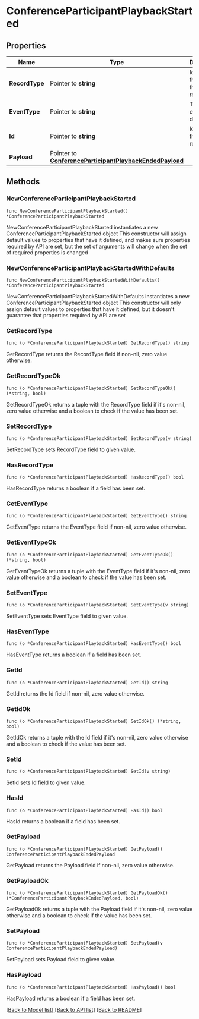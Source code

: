 # ConferenceParticipantPlaybackStarted

## Properties

Name | Type | Description | Notes
------------ | ------------- | ------------- | -------------
**RecordType** | Pointer to **string** | Identifies the type of the resource. | [optional] 
**EventType** | Pointer to **string** | The type of event being delivered. | [optional] 
**Id** | Pointer to **string** | Identifies the type of resource. | [optional] 
**Payload** | Pointer to [**ConferenceParticipantPlaybackEndedPayload**](ConferenceParticipantPlaybackEndedPayload.md) |  | [optional] 

## Methods

### NewConferenceParticipantPlaybackStarted

`func NewConferenceParticipantPlaybackStarted() *ConferenceParticipantPlaybackStarted`

NewConferenceParticipantPlaybackStarted instantiates a new ConferenceParticipantPlaybackStarted object
This constructor will assign default values to properties that have it defined,
and makes sure properties required by API are set, but the set of arguments
will change when the set of required properties is changed

### NewConferenceParticipantPlaybackStartedWithDefaults

`func NewConferenceParticipantPlaybackStartedWithDefaults() *ConferenceParticipantPlaybackStarted`

NewConferenceParticipantPlaybackStartedWithDefaults instantiates a new ConferenceParticipantPlaybackStarted object
This constructor will only assign default values to properties that have it defined,
but it doesn't guarantee that properties required by API are set

### GetRecordType

`func (o *ConferenceParticipantPlaybackStarted) GetRecordType() string`

GetRecordType returns the RecordType field if non-nil, zero value otherwise.

### GetRecordTypeOk

`func (o *ConferenceParticipantPlaybackStarted) GetRecordTypeOk() (*string, bool)`

GetRecordTypeOk returns a tuple with the RecordType field if it's non-nil, zero value otherwise
and a boolean to check if the value has been set.

### SetRecordType

`func (o *ConferenceParticipantPlaybackStarted) SetRecordType(v string)`

SetRecordType sets RecordType field to given value.

### HasRecordType

`func (o *ConferenceParticipantPlaybackStarted) HasRecordType() bool`

HasRecordType returns a boolean if a field has been set.

### GetEventType

`func (o *ConferenceParticipantPlaybackStarted) GetEventType() string`

GetEventType returns the EventType field if non-nil, zero value otherwise.

### GetEventTypeOk

`func (o *ConferenceParticipantPlaybackStarted) GetEventTypeOk() (*string, bool)`

GetEventTypeOk returns a tuple with the EventType field if it's non-nil, zero value otherwise
and a boolean to check if the value has been set.

### SetEventType

`func (o *ConferenceParticipantPlaybackStarted) SetEventType(v string)`

SetEventType sets EventType field to given value.

### HasEventType

`func (o *ConferenceParticipantPlaybackStarted) HasEventType() bool`

HasEventType returns a boolean if a field has been set.

### GetId

`func (o *ConferenceParticipantPlaybackStarted) GetId() string`

GetId returns the Id field if non-nil, zero value otherwise.

### GetIdOk

`func (o *ConferenceParticipantPlaybackStarted) GetIdOk() (*string, bool)`

GetIdOk returns a tuple with the Id field if it's non-nil, zero value otherwise
and a boolean to check if the value has been set.

### SetId

`func (o *ConferenceParticipantPlaybackStarted) SetId(v string)`

SetId sets Id field to given value.

### HasId

`func (o *ConferenceParticipantPlaybackStarted) HasId() bool`

HasId returns a boolean if a field has been set.

### GetPayload

`func (o *ConferenceParticipantPlaybackStarted) GetPayload() ConferenceParticipantPlaybackEndedPayload`

GetPayload returns the Payload field if non-nil, zero value otherwise.

### GetPayloadOk

`func (o *ConferenceParticipantPlaybackStarted) GetPayloadOk() (*ConferenceParticipantPlaybackEndedPayload, bool)`

GetPayloadOk returns a tuple with the Payload field if it's non-nil, zero value otherwise
and a boolean to check if the value has been set.

### SetPayload

`func (o *ConferenceParticipantPlaybackStarted) SetPayload(v ConferenceParticipantPlaybackEndedPayload)`

SetPayload sets Payload field to given value.

### HasPayload

`func (o *ConferenceParticipantPlaybackStarted) HasPayload() bool`

HasPayload returns a boolean if a field has been set.


[[Back to Model list]](../README.md#documentation-for-models) [[Back to API list]](../README.md#documentation-for-api-endpoints) [[Back to README]](../README.md)


